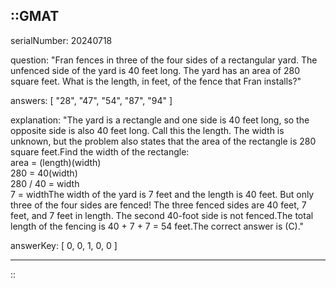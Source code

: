::GMAT
---


serialNumber: 20240718

question: "Fran fences in three of the four sides of a rectangular yard. The unfenced side of the yard is 40 feet long. The yard has an area of 280 square feet. What is the length, in feet, of the fence that Fran installs?"

answers: [
  "28",
  "47",
  "54",
  "87",
  "94"
]

explanation: "The yard is a rectangle and one side is 40 feet long, so the opposite side is also 40 feet long. Call this the length. The width is unknown, but the problem also states that the area of the rectangle is 280 square feet.Find the width of the rectangle:<br>area = (length)(width)<br>280 = 40(width)<br>280 / 40 = width<br>7 = widthThe width of the yard is 7 feet and the length is 40 feet. But only three of the four sides are fenced! The three fenced sides are 40 feet, 7 feet, and 7 feet in length. The second 40-foot side is not fenced.The total length of the fencing is 40 + 7 + 7 = 54 feet.The correct answer is (C)."

answerKey: [
  0, 
  0, 
  1, 
  0, 
  0
]



---
::